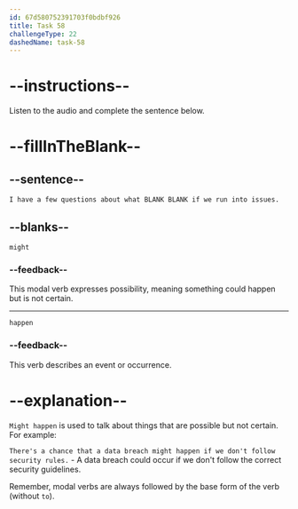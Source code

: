 ```yaml
---
id: 67d580752391703f0bdbf926
title: Task 58
challengeType: 22
dashedName: task-58
---
```


<!-- (Audio) Sophie: I have a few questions about what might happen if we run into issues. -->

# --instructions--

Listen to the audio and complete the sentence below.

# --fillInTheBlank--

## --sentence--

`I have a few questions about what BLANK BLANK if we run into issues.`

## --blanks--

`might`

### --feedback--

This modal verb expresses possibility, meaning something could happen but is not certain.

---

`happen`

### --feedback--

This verb describes an event or occurrence.

# --explanation--

`Might happen` is used to talk about things that are possible but not certain. For example:

`There's a chance that a data breach might happen if we don't follow security rules.` - A data breach could occur if we don't follow the correct security guidelines.

Remember, modal verbs are always followed by the base form of the verb (without `to`).
